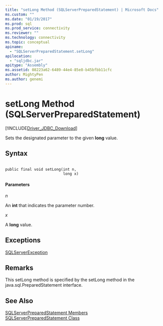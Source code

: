 ```yaml
---
title: "setLong Method (SQLServerPreparedStatement) | Microsoft Docs"
ms.custom: ""
ms.date: "01/19/2017"
ms.prod: sql
ms.prod_service: connectivity
ms.reviewer: ""
ms.technology: connectivity
ms.topic: conceptual
apiname: 
  - "SQLServerPreparedStatement.setLong"
apilocation: 
  - "sqljdbc.jar"
apitype: "Assembly"
ms.assetid: 08223a62-6489-44e4-85e8-b45bfbb11cfc
author: MightyPen
ms.author: genemi
---
```

# setLong Method (SQLServerPreparedStatement)
[!INCLUDE[Driver_JDBC_Download](../../../includes/driver_jdbc_download.md)]

  Sets the designated parameter to the given **long** value.  
  
## Syntax  
  
```  
  
public final void setLong(int n,  
                          long x)  
```  
  
#### Parameters  
 *n*  
  
 An **int** that indicates the parameter number.  
  
 *x*  
  
 A **long** value.  
  
## Exceptions  
 [SQLServerException](../../../connect/jdbc/reference/sqlserverexception-class.md)  
  
## Remarks  
 This setLong method is specified by the setLong method in the java.sql.PreparedStatement interface.  
  
## See Also  
 [SQLServerPreparedStatement Members](../../../connect/jdbc/reference/sqlserverpreparedstatement-members.md)   
 [SQLServerPreparedStatement Class](../../../connect/jdbc/reference/sqlserverpreparedstatement-class.md)  
  
  
